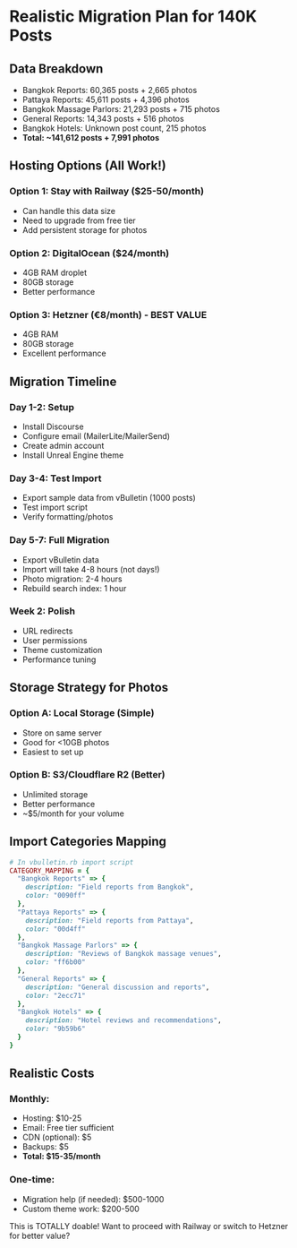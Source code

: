 # Realistic Migration Plan for 140K Posts

## Data Breakdown
- Bangkok Reports: 60,365 posts + 2,665 photos
- Pattaya Reports: 45,611 posts + 4,396 photos  
- Bangkok Massage Parlors: 21,293 posts + 715 photos
- General Reports: 14,343 posts + 516 photos
- Bangkok Hotels: Unknown post count, 215 photos
- **Total: ~141,612 posts + 7,991 photos**

## Hosting Options (All Work!)

### Option 1: Stay with Railway ($25-50/month)
- Can handle this data size
- Need to upgrade from free tier
- Add persistent storage for photos

### Option 2: DigitalOcean ($24/month)
- 4GB RAM droplet
- 80GB storage
- Better performance

### Option 3: Hetzner (€8/month) - BEST VALUE
- 4GB RAM
- 80GB storage
- Excellent performance

## Migration Timeline

### Day 1-2: Setup
- Install Discourse
- Configure email (MailerLite/MailerSend)
- Create admin account
- Install Unreal Engine theme

### Day 3-4: Test Import
- Export sample data from vBulletin (1000 posts)
- Test import script
- Verify formatting/photos

### Day 5-7: Full Migration
- Export vBulletin data
- Import will take 4-8 hours (not days!)
- Photo migration: 2-4 hours
- Rebuild search index: 1 hour

### Week 2: Polish
- URL redirects
- User permissions
- Theme customization
- Performance tuning

## Storage Strategy for Photos

### Option A: Local Storage (Simple)
- Store on same server
- Good for <10GB photos
- Easiest to set up

### Option B: S3/Cloudflare R2 (Better)
- Unlimited storage
- Better performance
- ~$5/month for your volume

## Import Categories Mapping

```ruby
# In vbulletin.rb import script
CATEGORY_MAPPING = {
  "Bangkok Reports" => {
    description: "Field reports from Bangkok",
    color: "0090ff"
  },
  "Pattaya Reports" => {
    description: "Field reports from Pattaya", 
    color: "00d4ff"
  },
  "Bangkok Massage Parlors" => {
    description: "Reviews of Bangkok massage venues",
    color: "ff6b00"
  },
  "General Reports" => {
    description: "General discussion and reports",
    color: "2ecc71"
  },
  "Bangkok Hotels" => {
    description: "Hotel reviews and recommendations",
    color: "9b59b6"
  }
}
```

## Realistic Costs

### Monthly:
- Hosting: $10-25
- Email: Free tier sufficient  
- CDN (optional): $5
- Backups: $5
- **Total: $15-35/month**

### One-time:
- Migration help (if needed): $500-1000
- Custom theme work: $200-500

This is TOTALLY doable! Want to proceed with Railway or switch to Hetzner for better value?